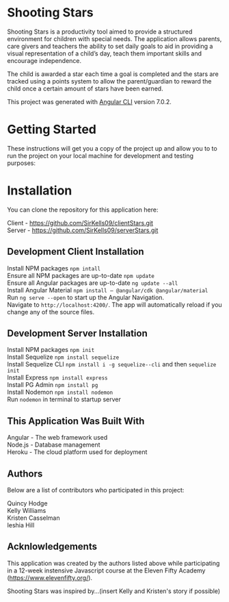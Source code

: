 # Shooting Stars
Shooting Stars is a productivity tool aimed to provide a structured environment for children with special needs. The application allows parents, care givers and teachers the ability to set daily goals to aid in providing a visual representation of a child’s day, teach them important skills and encourage independence.  

The child is awarded a star each time a goal is completed and the stars are tracked using a points system to allow the parent/guardian to reward the child once a certain amount of stars have been earned.

This project was generated with [Angular CLI](https://github.com/angular/angular-cli) version 7.0.2.

# Getting Started
These instructions will get you a copy of the project up and allow you to to run the project on your local machine for development and testing purposes:

# Installation 
You can clone the repository for this application here: 

Client - https://github.com/SirKells09/clientStars.git
<br />
Server - https://github.com/SirKells09/serverStars.git

## Development Client Installation

Install NPM packages `npm intall`
<br />
Ensure all NPM packages are up-to-date `npm update` 
<br />
Ensure all Angular packages are up-to-date `ng update --all`
<br />
Install Angular Material `npm install — @angular/cdk @angular/material` 
<br />
Run `ng serve --open` to start up the Angular Navigation. 
<br />
Navigate to `http://localhost:4200/`. The app will automatically reload if you change any of the source files.

## Development Server Installation

Install NPM packages `npm init` 
<br />
Install Sequelize `npm install sequelize`
<br />
Install Sequelize CLI `npm install i -g sequelize--cli` and then `sequelize init`
<br />
Install Express `npm install express`
<br />
Install PG Admin `npm install pg` 
<br />
Install Nodemon `npm install nodemon`
<br />
Run `nodemon` in terminal to startup server

## This Application Was Built With 
Angular - The web framework used
<br />
Node.js - Database management 
<br />
Heroku - The cloud platform used for deployment

## Authors 

Below are a list of contributors who participated in this project:

Quincy Hodge
<br />
Kelly Williams
<br />
Kristen Casselman 
<br />
Ieshia Hill 

## Acknlowledgements
This application was created by the authors listed above while participating in a 12-week instensive Javascript course at the Eleven Fifty Academy (https://www.elevenfifty.org/).

Shooting Stars was inspired by…(insert Kelly and Kristen's story if possible)



